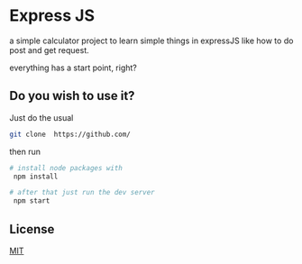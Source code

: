 # Express JS
a simple calculator project to learn simple things in expressJS like how to do post and get request.

everything has a start point, right?

## Do you wish to use it?

Just do the usual
``` bash
git clone  https://github.com/
```
then run

``` bash
# install node packages with
 npm install

# after that just run the dev server
 npm start
```

## License
[MIT](https://choosealicense.com/licenses/mit/)